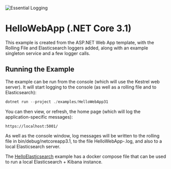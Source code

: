 ![Essential Logging](../../docs/images/diagnostics-logo-64.png)

# HelloWebApp (.NET Core 3.1)

This example is created from the ASP.NET Web App template, with the Rolling File and Elasticsearch loggers added, 
along with an example singleton service and a few logger calls.

## Running the Example

The example can be run from the console (which will use the Kestrel web server). It will start logging to the console
(as well as a rolling file and to Elasticsearch):

```powershell
dotnet run --project ./examples/HelloWebApp31
```

You can then view, or refresh, the home page (which will log the application-specific messages):

```
https://localhost:5001/
```

As well as the console window, log messages will be written to the rolling file in bin/debug/netcoreapp3.1,
to the file HelloWebApp-<date>.log, and also to a local Elasticsearch server.

The [HelloElasticsearch](../HelloElasticsearch) example has a docker compose file that can be used to run a local Elasticsearch + Kibana instance.

